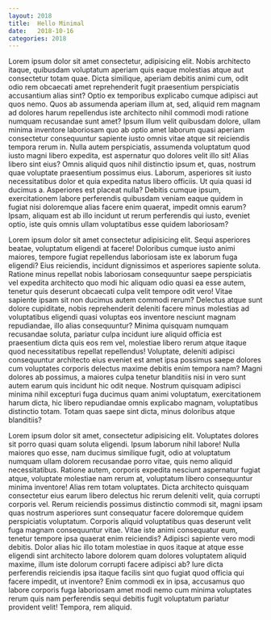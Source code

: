 ```yaml
---
layout: 2018
title:  Hello Minimal
date:   2018-10-16
categories: 2018
---
```

Lorem ipsum dolor sit amet consectetur, adipisicing elit. Nobis architecto itaque, quibusdam voluptatum aperiam quis eaque molestias atque aut consectetur totam quae. Dicta similique, aperiam debitis animi cum, odit odio rem obcaecati amet reprehenderit fugit praesentium perspiciatis accusantium alias sint? Optio ex temporibus explicabo cumque adipisci aut quos nemo. Quos ab assumenda aperiam illum at, sed, aliquid rem magnam ad dolores harum repellendus iste architecto nihil commodi modi ratione numquam recusandae sunt amet? Ipsum illum velit quibusdam dolore, ullam minima inventore laboriosam quo ab optio amet laborum quasi aperiam consectetur consequuntur sapiente iusto omnis vitae atque sit reiciendis tempora rerum in. Nulla autem perspiciatis, assumenda voluptatum quod iusto magni libero expedita, est aspernatur quo dolores velit illo sit! Alias libero sint eius? Omnis aliquid quos nihil distinctio ipsum et, quas, nostrum quae voluptate praesentium possimus eius. Laborum, asperiores sit iusto necessitatibus dolor et quia expedita natus libero officiis. Ut quia quasi id ducimus a. Asperiores est placeat nulla? Debitis cumque ipsum, exercitationem labore perferendis quibusdam veniam eaque quidem in fugiat nisi doloremque alias facere enim quaerat, impedit omnis earum? Ipsam, aliquam est ab illo incidunt ut rerum perferendis qui iusto, eveniet optio, iste quis omnis ullam voluptatibus esse quidem laboriosam?

Lorem ipsum dolor sit amet consectetur adipisicing elit. Sequi asperiores beatae, voluptatum eligendi at facere! Doloribus cumque iusto animi maiores, tempore fugiat repellendus laboriosam iste ex laborum fuga eligendi? Eius reiciendis, incidunt dignissimos et asperiores sapiente soluta. Ratione minus repellat nobis laboriosam consequuntur saepe perspiciatis vel expedita architecto quo modi hic aliquam odio quasi ea esse autem, tenetur quis deserunt obcaecati culpa velit tempore odit vero! Vitae sapiente ipsam sit non ducimus autem commodi rerum? Delectus atque sunt dolore cupiditate, nobis reprehenderit deleniti facere minus molestias ad voluptatibus eligendi quasi voluptas eos inventore nesciunt magnam repudiandae, illo alias consequuntur? Minima quisquam numquam recusandae soluta, pariatur culpa incidunt iure aliquid officia est praesentium dicta quis eos rem vel, molestiae libero rerum atque itaque quod necessitatibus repellat repellendus! Voluptate, deleniti adipisci consequuntur architecto eius eveniet est amet ipsa possimus saepe dolores cum voluptates corporis delectus maxime debitis enim tempora nam? Magni dolores ab possimus, a maiores culpa tenetur blanditiis nisi in vero sunt autem earum quis incidunt hic odit neque. Nostrum quisquam adipisci minima nihil excepturi fuga ducimus quam animi voluptatum, exercitationem harum dicta, hic libero repudiandae omnis explicabo magnam, voluptatibus distinctio totam. Totam quas saepe sint dicta, minus doloribus atque blanditiis?

Lorem ipsum dolor sit amet, consectetur adipisicing elit. Voluptates dolores sit porro quasi quam soluta eligendi. Ipsum laborum nihil labore! Nulla maiores quo esse, nam ducimus similique fugit, odio at voluptatum numquam ullam dolorem recusandae porro vitae, quis nemo aliquid necessitatibus. Ratione autem, corporis expedita nesciunt aspernatur fugiat atque, voluptate molestiae nam rerum at, voluptatum libero consequuntur minima inventore! Alias rem totam voluptates. Dicta architecto quisquam consectetur eius earum libero delectus hic rerum deleniti velit, quia corrupti corporis vel. Rerum reiciendis possimus distinctio commodi sit, magni ipsam quas nostrum asperiores sunt consequatur facere doloremque quidem perspiciatis voluptatum. Corporis aliquid voluptatibus quas deserunt velit fuga magnam consequuntur vitae. Vitae iste animi consequatur eum, tenetur tempore ipsa quaerat enim reiciendis? Adipisci sapiente vero modi debitis. Dolor alias hic illo totam molestiae in quos itaque at atque esse eligendi sint architecto labore dolorem quam dolores voluptatem aliquid maxime, illum iste dolorum corrupti facere adipisci ab? Iure dicta perferendis reiciendis ipsa itaque facilis sint quo fugiat quod officia qui facere impedit, ut inventore? Enim commodi ex in ipsa, accusamus quo labore corporis fuga laboriosam amet modi nemo cum minima voluptates rerum quis nam perferendis sequi debitis fugit voluptatum pariatur provident velit! Tempora, rem aliquid.
